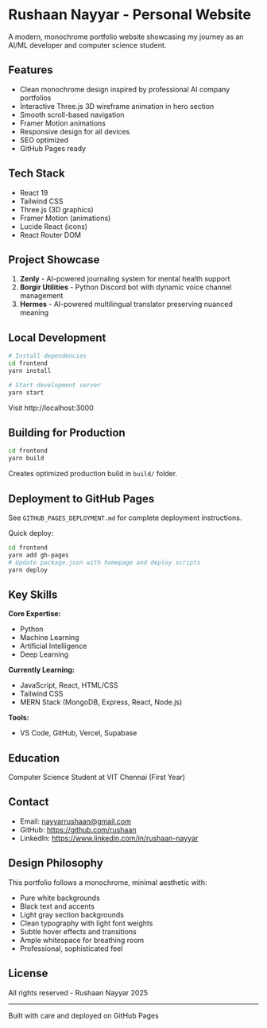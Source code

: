 # Rushaan Nayyar - Personal Website

A modern, monochrome portfolio website showcasing my journey as an AI/ML developer and computer science student.

## Features

- Clean monochrome design inspired by professional AI company portfolios
- Interactive Three.js 3D wireframe animation in hero section
- Smooth scroll-based navigation
- Framer Motion animations
- Responsive design for all devices
- SEO optimized
- GitHub Pages ready

## Tech Stack

- React 19
- Tailwind CSS
- Three.js (3D graphics)
- Framer Motion (animations)
- Lucide React (icons)
- React Router DOM

## Project Showcase

1. **Zenly** - AI-powered journaling system for mental health support
2. **Borgir Utilities** - Python Discord bot with dynamic voice channel management
3. **Hermes** - AI-powered multilingual translator preserving nuanced meaning

## Local Development

```bash
# Install dependencies
cd frontend
yarn install

# Start development server
yarn start
```

Visit http://localhost:3000

## Building for Production

```bash
cd frontend
yarn build
```

Creates optimized production build in `build/` folder.

## Deployment to GitHub Pages

See `GITHUB_PAGES_DEPLOYMENT.md` for complete deployment instructions.

Quick deploy:
```bash
cd frontend
yarn add gh-pages
# Update package.json with homepage and deploy scripts
yarn deploy
```

## Key Skills

**Core Expertise:**
- Python
- Machine Learning
- Artificial Intelligence
- Deep Learning

**Currently Learning:**
- JavaScript, React, HTML/CSS
- Tailwind CSS
- MERN Stack (MongoDB, Express, React, Node.js)

**Tools:**
- VS Code, GitHub, Vercel, Supabase

## Education

Computer Science Student at VIT Chennai (First Year)

## Contact

- Email: nayyarrushaan@gmail.com
- GitHub: https://github.com/rushaan
- LinkedIn: https://www.linkedin.com/in/rushaan-nayyar

## Design Philosophy

This portfolio follows a monochrome, minimal aesthetic with:
- Pure white backgrounds
- Black text and accents
- Light gray section backgrounds
- Clean typography with light font weights
- Subtle hover effects and transitions
- Ample whitespace for breathing room
- Professional, sophisticated feel

## License

All rights reserved - Rushaan Nayyar 2025

---

Built with care and deployed on GitHub Pages
